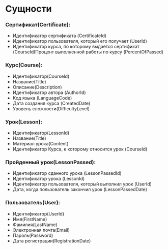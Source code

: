 # Сущности

### Сертификат(Certificate):

* Идентификатор сертификата (CertificateId)
* Идентификатор пользователя, который его получает (UserId)
* Идентификатор курса, по которому выдаётся сертификат (CourseId)Процент выполненной работы по курсу (PercentOfPassed) 

### Курс(Course): 

* Идентификатор(CourseId)
* Название(Title)
* Описание(Description)
* Идентификатор автора (AuthorId)
* Код языка (LanguageCode)
* Дата создания курса (CreatedDate)
* Уровень сложности(DifficultyLevel)

### Урок(Lesson): 

* Идентификатор(LessonId)
* Название(Title)
* Материал урока(Content)
* Идентификатор Курса, к которому относится урок (CourseId)

### Пройденный урок(LessonPassed):

* Идентификатор сданного урока (LessonPassedId)
* Идентификатор урока (LessonId)
* Идентификатор пользователя, который выполнил урок (UserId)
* Дата, когда пользователь закончил урок (LessonPassedDate)

### Пользователь(User):

* Идентификатор(UserId)
* Имя(FirstName)
* Фамилия(LastName)
* Электронная почта(Email)
* Пароль(Password)
* Дата регистрации(RegistrationDate)
